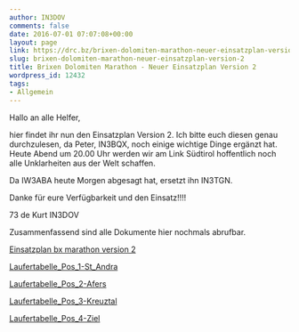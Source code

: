 ```yaml
---
author: IN3DOV
comments: false
date: 2016-07-01 07:07:08+00:00
layout: page
link: https://drc.bz/brixen-dolomiten-marathon-neuer-einsatzplan-version-2/
slug: brixen-dolomiten-marathon-neuer-einsatzplan-version-2
title: Brixen Dolomiten Marathon - Neuer Einsatzplan Version 2
wordpress_id: 12432
tags:
- Allgemein
---
```


Hallo an alle Helfer,

hier findet ihr nun den Einsatzplan Version 2. Ich bitte euch diesen genau durchzulesen, da Peter, IN3BQX, noch einige wichtige Dinge ergänzt hat. Heute Abend um 20.00 Uhr werden wir am Link Südtirol hoffentlich noch alle Unklarheiten aus der Welt schaffen.

Da IW3ABA heute Morgen abgesagt hat, ersetzt ihn IN3TGN.

Danke für eure Verfügbarkeit und den Einsatz!!!!

73 de Kurt IN3DOV



Zusammenfassend sind alle Dokumente hier nochmals abrufbar.

[Einsatzplan bx marathon version 2](https://drc.bz/wp-content/uploads/2016/07/Einsatzplan-bx-marathon-version-2.pdf)

[Laufertabelle_Pos_1-St_Andra](https://drc.bz/wp-content/uploads/2016/06/Laufertabelle_Pos_1-St_Andra.pdf)

[Laufertabelle_Pos_2-Afers](https://drc.bz/wp-content/uploads/2016/06/Laufertabelle_Pos_2-Afers.pdf)

[Laufertabelle_Pos_3-Kreuztal](https://drc.bz/wp-content/uploads/2016/06/Laufertabelle_Pos_3-Kreuztal.pdf)

[Laufertabelle_Pos_4-Ziel](https://drc.bz/wp-content/uploads/2016/06/Laufertabelle_Pos_4-Ziel.pdf)








